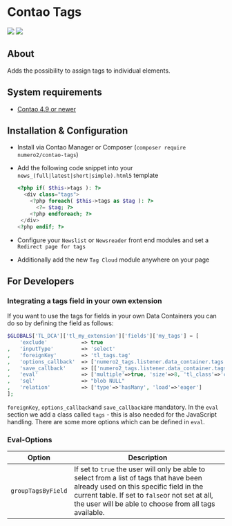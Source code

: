 Contao Tags
=======================

[![](https://img.shields.io/packagist/v/numero2/contao-tags.svg?style=flat-square)](https://packagist.org/packages/numero2/contao-tags) [![](https://img.shields.io/badge/License-LGPL%20v3-blue.svg?style=flat-square)](http://www.gnu.org/licenses/lgpl-3.0)

About
--

Adds the possibility to assign tags to individual elements.

System requirements
--

* [Contao 4.9 or newer](https://github.com/contao/contao)

Installation & Configuration
--

* Install via Contao Manager or Composer (`composer require numero2/contao-tags`)

* Add the following code snippet into your `news_(full|latest|short|simple).html5` template
  
  ```php
  <?php if( $this->tags ): ?>
    <div class="tags">
      <?php foreach( $this->tags as $tag ): ?>
        <?= $tag; ?>
      <?php endforeach; ?>
   </div>
  <?php endif; ?>
  ```

* Configure your `Newslist` or `Newsreader` front end modules and set a `Redirect page for tags`

* Additionally add the new `Tag Cloud` module anywhere on your page

## For Developers

### Integrating a tags field in your own extension

If you want to use the tags for fields in your own Data Containers you can do so by defining the field as follows:

```php
$GLOBALS['TL_DCA']['tl_my_extension']['fields']['my_tags'] = [
    'exclude'           => true
,   'inputType'         => 'select'
,   'foreignKey'        => 'tl_tags.tag'
,   'options_callback'  => ['numero2_tags.listener.data_container.tags', 'getTagOptions']
,   'save_callback'     => [['numero2_tags.listener.data_container.tags', 'saveTags']]
,   'eval'              => ['multiple'=>true, 'size'=>8, 'tl_class'=>'clr long tags', 'chosen'=>true]
,   'sql'               => "blob NULL"
,   'relation'          => ['type'=>'hasMany', 'load'=>'eager']
];
```

`foreignKey`, `options_callback`and `save_callback`are mandatory.
In the `eval` section we add a class called `tags` - this is also needed for the JavaScript handling. There are some more options which can be defined in `eval`.

### Eval-Options

| Option             | Description                                                                                                                                                                                                                                     |
| ------------------ | ----------------------------------------------------------------------------------------------------------------------------------------------------------------------------------------------------------------------------------------------- |
| `groupTagsByField` | If set to `true` the user will only be able to select from a list of tags that have been already used on this specific field in the current table. If set to `false`or not set at all, the user will be able to choose from all tags available. |
